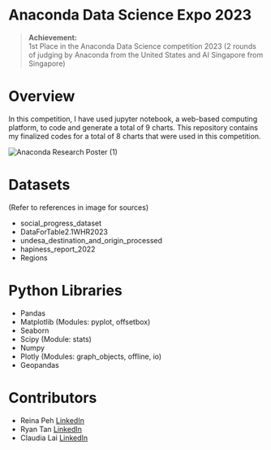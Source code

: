 # Anaconda Data Science Expo 2023

> **Achievement:**  
> 1st Place in the Anaconda Data Science competition 2023 (2 rounds of judging by Anaconda from the United States and AI Singapore from Singapore)

# Overview
In this competition, I have used jupyter notebook, a web-based computing platform, to code and generate a total of 9 charts. This repository contains my finalized codes for a total of 8 charts that were used in this competition. 

![Anaconda Research Poster (1)](https://github.com/risingcupcakes/Anaconda-Data-Science-Expo-2023/assets/75836749/673ae96b-2381-4e04-bc3a-505c56f4ee4e)

# Datasets
(Refer to references in image for sources)
* social_progress_dataset
* DataForTable2.1WHR2023 
* undesa_destination_and_origin_processed 
* hapiness_report_2022 
* Regions  

# Python Libraries
* Pandas
* Matplotlib (Modules: pyplot, offsetbox)
* Seaborn
* Scipy (Module: stats)
* Numpy
* Plotly (Modules: graph_objects, offline, io)
* Geopandas

# Contributors
* Reina Peh [LinkedIn](https://www.linkedin.com/in/reinapeh/)
* Ryan Tan [LinkedIn](https://www.linkedin.com/in/ryantzr/)
* Claudia Lai [LinkedIn](https://www.linkedin.com/in/claudialaijy/)

